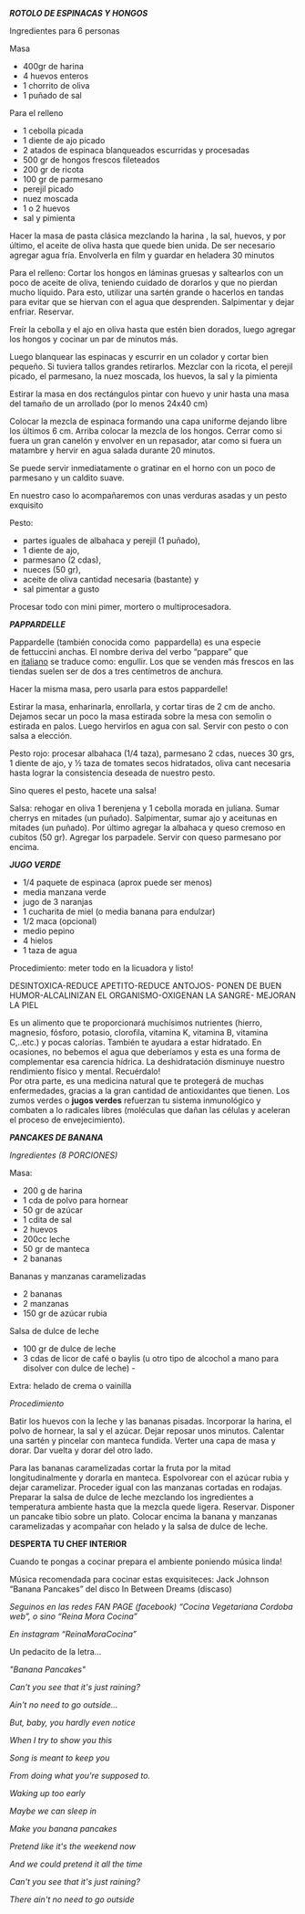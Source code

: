 ***ROTOLO DE ESPINACAS Y HONGOS***

Ingredientes para 6 personas

Masa

- 400gr de harina 
- 4 huevos enteros 
- 1 chorrito de oliva 
- 1 puñado de sal

Para el relleno

- 1 cebolla picada 
- 1 diente de ajo picado 
- 2 atados de espinaca blanqueados escurridas y procesadas 
- 500 gr de hongos frescos fileteados 
- 200 gr de ricota 
- 100 gr de parmesano 
- perejil picado 
- nuez moscada 
- 1 o 2 huevos 
- sal y pimienta

Hacer la masa de pasta clásica mezclando la harina , la sal, huevos, y
por último, el aceite de oliva hasta que quede bien unida. De ser
necesario agregar agua fría. Envolverla en film y guardar en heladera 30
minutos

Para el relleno: Cortar los hongos en láminas gruesas y saltearlos con
un poco de aceite de oliva, teniendo cuidado de dorarlos y que no
pierdan mucho líquido. Para esto, utilizar una sartén grande o hacerlos
en tandas para evitar que se hiervan con el agua que desprenden.
Salpimentar y dejar enfriar. Reservar.

Freír la cebolla y el ajo en oliva hasta que estén bien dorados, luego
agregar los hongos y cocinar un par de minutos más.

Luego blanquear las espinacas y escurrir en un colador y cortar bien
pequeño. Si tuviera tallos grandes retirarlos. Mezclar con la ricota, el
perejil picado, el parmesano, la nuez moscada, los huevos, la sal y la
pimienta

Estirar la masa en dos rectángulos pintar con huevo y unir hasta una
masa del tamaño de un arrollado (por lo menos 24x40 cm)

Colocar la mezcla de espinaca formando una capa uniforme dejando libre
los últimos 6 cm. Arriba colocar la mezcla de los hongos. Cerrar como si
fuera un gran canelón y envolver en un repasador, atar como si fuera un
matambre y hervir en agua salada durante 20 minutos.

Se puede servir inmediatamente o gratinar en el horno con un poco de
parmesano y un caldito suave.

En nuestro caso lo acompañaremos con unas verduras asadas y un pesto
exquisito

Pesto: 

- partes iguales de albahaca y perejil (1 puñado), 
- 1 diente de ajo,
- parmesano (2 cdas), 
- nueces (50 gr), 
- aceite de oliva cantidad necesaria (bastante) y 
- sal pimentar a gusto 

Procesar todo con mini pimer, mortero o multiprocesadora.

***PAPPARDELLE***

Pappardelle (también conocida como  pappardella) es una especie
de fettuccini anchas. El nombre deriva del verbo “pappare” que
en [italiano](https://es.wikipedia.org/wiki/Idioma_italiano) se traduce
como: engullir. Los que se venden más frescos en las tiendas suelen ser
de dos a tres centímetros de anchura.

Hacer la misma masa, pero usarla para estos pappardelle!

Estirar la masa, enharinarla, enrollarla, y cortar tiras de 2 cm de
ancho. Dejamos secar un poco la masa estirada sobre la mesa con semolin
o estirada en palos. Luego hervirlos en agua con sal. Servir con pesto o
con salsa a elección.

Pesto rojo: procesar albahaca (1/4 taza), parmesano 2 cdas, nueces 30
grs, 1 diente de ajo, y ½ taza de tomates secos hidratados, oliva cant
necesaria hasta lograr la consistencia deseada de nuestro pesto.

Sino queres el pesto, hacete una salsa!

Salsa: rehogar en oliva 1 berenjena y 1 cebolla morada en juliana. Sumar
cherrys en mitades (un puñado). Salpimentar, sumar ajo y aceitunas en
mitades (un puñado). Por último agregar la albahaca y queso cremoso en
cubitos (50 gr). Agregar los parpadele. Servir con queso parmesano por
encima.

***JUGO VERDE***

- 1/4 paquete de espinaca (aprox puede ser menos) 
- media manzana verde
- jugo de 3 naranjas 
- 1 cucharita de miel (o media banana para endulzar)
- 1/2 maca (opcional) 
- medio pepino 
- 4 hielos 
- 1 taza de agua

Procedimiento: meter todo en la licuadora y listo!

DESINTOXICA-REDUCE APETITO-REDUCE ANTOJOS- PONEN DE BUEN
HUMOR-ALCALINIZAN EL ORGANISMO-OXIGENAN LA SANGRE- MEJORAN LA PIEL

Es un alimento que te proporcionará muchísimos nutrientes (hierro,
magnesio, fósforo, potasio, clorofila, vitamina K, vitamina B, vitamina
C,..etc.) y pocas calorías. También te ayudara a estar hidratado. En
ocasiones, no bebemos el agua que deberíamos y esta es una forma de
complementar esa carencia hídrica. La deshidratación disminuye nuestro
rendimiento físico y mental. Recuérdalo!\
Por otra parte, es una medicina natural que te protegerá de muchas
enfermedades, gracias a la gran cantidad de antioxidantes que tienen.
Los zumos verdes o **jugos verdes** refuerzan tu sistema inmunológico y
combaten a lo radicales libres (moléculas que dañan las células y
aceleran el proceso de envejecimiento).

***PANCAKES DE BANANA***

*Ingredientes (8 PORCIONES)*

Masa: 

- 200 g de harina 
- 1 cda de polvo para hornear 
- 50 gr de azúcar
- 1 cdita de sal 
- 2 huevos 
- 200cc leche 
- 50 gr de manteca 
- 2 bananas

Bananas y manzanas caramelizadas

- 2 bananas 
- 2 manzanas 
- 150 gr de azúcar rubia

Salsa de dulce de leche

- 100 gr de dulce de leche 
- 3 cdas de licor de café o baylis (u otro tipo de alcochol a mano para disolver con dulce de leche) -

Extra: helado de crema o vainilla

*Procedimiento*

Batir los huevos con la leche y las bananas pisadas. Incorporar la
harina, el polvo de hornear, la sal y el azúcar. Dejar reposar unos
minutos. Calentar una sartén y pincelar con manteca fundida. Verter una
capa de masa y dorar. Dar vuelta y dorar del otro lado.

Para las bananas caramelizadas cortar la fruta por la mitad
longitudinalmente y dorarla en manteca. Espolvorear con el azúcar rubia
y dejar caramelizar. Proceder igual con las manzanas cortadas en
rodajas. Preparar la salsa de dulce de leche mezclando los ingredientes
a temperatura ambiente hasta que la mezcla quede ligera. Reservar.
Disponer un pancake tibio sobre un plato. Colocar encima la banana y
manzanas caramelizadas y acompañar con helado y la salsa de dulce de
leche.

**DESPERTA TU CHEF INTERIOR**

Cuando te pongas a cocinar prepara el ambiente poniendo música linda!

Música recomendada para cocinar estas exquisiteces: Jack Johnson “Banana
Pancakes” del disco In Between Dreams (discaso)

*Seguinos en las redes FAN PAGE (facebook) “Cocina Vegetariana Cordoba
web”, o sino “Reina Mora Cocina”*

*En instagram “ReinaMoraCocina”*

Un pedacito de la letra…

*"Banana Pancakes"*

*Can't you see that it's just raining?*

*Ain't no need to go outside...*

*But, baby, you hardly even notice*

*When I try to show you this*

*Song is meant to keep you*

*From doing what you're supposed to.*

*Waking up too early*

*Maybe we can sleep in*

*Make you banana pancakes*

*Pretend like it's the weekend now*

*And we could pretend it all the time*

*Can't you see that it's just raining?*

*There ain't no need to go outside*
